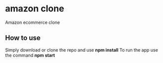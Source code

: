 # amazon clone

Amazon ecommerce clone

## How to use

Simply download or clone the repo and use **npm install**
To run the app use the command **npm start**
